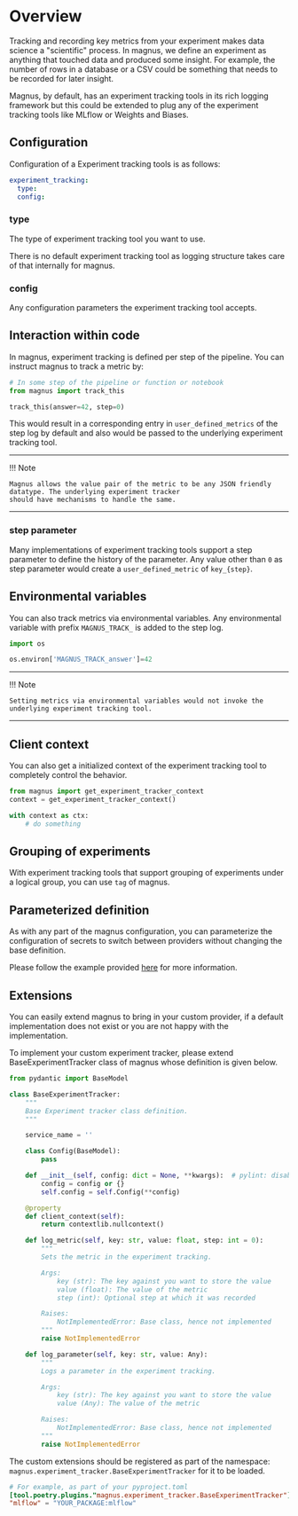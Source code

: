 # Overview

Tracking and recording key metrics from your experiment makes data science a "scientific" process. In magnus, we define
an experiment as anything that touched data and produced some insight. For example, the number of rows in a database
or a CSV could be something that needs to be recorded for later insight.

Magnus, by default, has an experiment tracking tools in its rich logging framework but this could be extended to plug
any of the experiment tracking tools like MLflow or Weights and Biases.

## Configuration

Configuration of a Experiment tracking tools is as follows:

```yaml
experiment_tracking:
  type:
  config:
```

### type

The type of experiment tracking tool you want to use.

There is no default experiment tracking tool as logging structure takes care of that internally for magnus.

### config

Any configuration parameters the experiment tracking tool accepts.


## Interaction within code

In magnus, experiment tracking is defined per step of the pipeline. You can instruct magnus to track a metric by:

```python
# In some step of the pipeline or function or notebook
from magnus import track_this

track_this(answer=42, step=0)
```

This would result in a corresponding entry in ```user_defined_metrics``` of the step log by default and also would be
passed to the underlying experiment tracking tool.

---
!!! Note

    Magnus allows the value pair of the metric to be any JSON friendly datatype. The underlying experiment tracker
    should have mechanisms to handle the same.
---


### step parameter

Many implementations of experiment tracking tools support a step parameter to define the history of the parameter.
Any value other than ```0``` as step parameter would create a ```user_defined_metric``` of ```key_{step}```.

## Environmental variables

You can also track metrics via environmental variables. Any environmental variable with prefix ```MAGNUS_TRACK_``` is
added to the step log.


```python
import os

os.environ['MAGNUS_TRACK_answer']=42
```

---
!!! Note

    Setting metrics via environmental variables would not invoke the underlying experiment tracking tool.
---


## Client context

You can also get a initialized context of the experiment tracking tool to completely control the behavior.

```python
from magnus import get_experiment_tracker_context
context = get_experiment_tracker_context()

with context as ctx:
    # do something
```

## Grouping of experiments

With experiment tracking tools that support grouping of experiments under a logical group, you can use ```tag``` of
magnus.

## Parameterized definition

As with any part of the magnus configuration, you can parameterize the configuration of secrets to switch between
providers without changing the base definition.

Please follow the example provided [here](../dag/#parameterized_definition) for more information.


## Extensions

You can easily extend magnus to bring in your custom provider, if a default
implementation does not exist or you are not happy with the implementation.

To implement your custom experiment tracker, please extend BaseExperimentTracker class of magnus whose definition is
given below.

```python
from pydantic import BaseModel

class BaseExperimentTracker:
    """
    Base Experiment tracker class definition.
    """

    service_name = ''

    class Config(BaseModel):
        pass

    def __init__(self, config: dict = None, **kwargs):  # pylint: disable=unused-argument
        config = config or {}
        self.config = self.Config(**config)

    @property
    def client_context(self):
        return contextlib.nullcontext()

    def log_metric(self, key: str, value: float, step: int = 0):
        """
        Sets the metric in the experiment tracking.

        Args:
            key (str): The key against you want to store the value
            value (float): The value of the metric
            step (int): Optional step at which it was recorded

        Raises:
            NotImplementedError: Base class, hence not implemented
        """
        raise NotImplementedError

    def log_parameter(self, key: str, value: Any):
        """
        Logs a parameter in the experiment tracking.

        Args:
            key (str): The key against you want to store the value
            value (Any): The value of the metric

        Raises:
            NotImplementedError: Base class, hence not implemented
        """
        raise NotImplementedError
```

The custom extensions should be registered as part of the namespace:
```magnus.experiment_tracker.BaseExperimentTracker```  for it to be loaded.

```toml
# For example, as part of your pyproject.toml
[tool.poetry.plugins."magnus.experiment_tracker.BaseExperimentTracker"]
"mlflow" = "YOUR_PACKAGE:mlflow"
```
